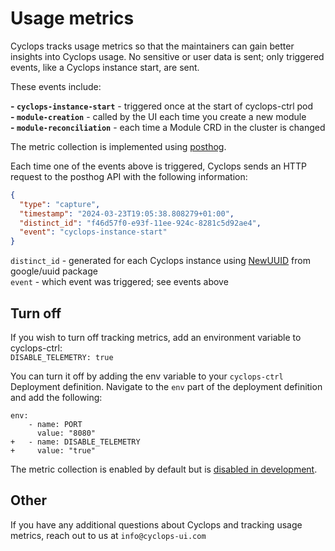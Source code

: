 # Usage metrics

Cyclops tracks usage metrics so that the maintainers can gain better insights into Cyclops usage. No sensitive or user data is sent; only triggered events, like a Cyclops instance start, are sent.

These events include:

**- `cyclops-instance-start`** - triggered once at the start of cyclops-ctrl pod  
**- `module-creation`** - called by the UI each time you create a new module  
**- `module-reconciliation`** - each time a Module CRD in the cluster is changed  

The metric collection is implemented using [posthog](https://posthog.com).

Each time one of the events above is triggered, Cyclops sends an HTTP request to the posthog API with the following information:
```json
{
  "type": "capture",
  "timestamp": "2024-03-23T19:05:38.808279+01:00",
  "distinct_id": "f46d57f0-e93f-11ee-924c-8281c5d92ae4",
  "event": "cyclops-instance-start"
}
```
`distinct_id` - generated for each Cyclops instance using [NewUUID](https://pkg.go.dev/github.com/google/uuid#NewUUID) from google/uuid package  
`event` - which event was triggered; see events above

## Turn off

If you wish to turn off tracking metrics, add an environment variable to cyclops-ctrl:  
`DISABLE_TELEMETRY: true`

You can turn it off by adding the env variable to your `cyclops-ctrl` Deployment definition. Navigate to the `env` part of the deployment definition and add the following: 

```
env:
    - name: PORT
      value: "8080"
+   - name: DISABLE_TELEMETRY
+     value: "true"
```

The metric collection is enabled by default but is [disabled in development](https://github.com/cyclops-ui/cyclops/blob/main/cyclops-ctrl/.env).

## Other
If you have any additional questions about Cyclops and tracking usage metrics, reach out to us at `info@cyclops-ui.com`
